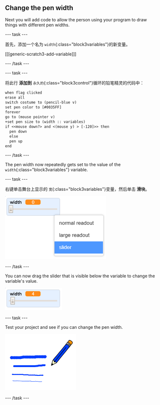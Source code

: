 ## Change the pen width

Next you will add code to allow the person using your program to draw things with different pen widths.

\--- task \---

首先，添加一个名为 `width`{:class="block3variables"}的新变量。

[[[generic-scratch3-add-variable]]]

\--- /task \---

\--- task \---

将此行 **添加到** `永久的`{:class="block3control"}循环的铅笔精灵的代码中：

```blocks3
when flag clicked
erase all
switch costume to (pencil-blue v)
set pen color to [#0035FF]
forever
go to (mouse pointer v)
+set pen size to (width :: variables)
if <<mouse down?> and <(mouse y) > [-120]>> then 
  pen down
  else
  pen up
end
```

\--- /task \---

The pen width now repeatedly gets set to the value of the `width`{:class="block3variables"} variable.

\--- task \---

右键单击舞台上显示的 `宽`{:class="block3variables"}变量，然后单击 **滑块**。

![screenshot](images/paint-slider.png)

\--- /task \---

You can now drag the slider that is visible below the variable to change the variable's value.

![screenshot](images/paint-slider-change.png)

\--- task \---

Test your project and see if you can change the pen width.

![screenshot](images/paint-width-test.png)

\--- /task \---
